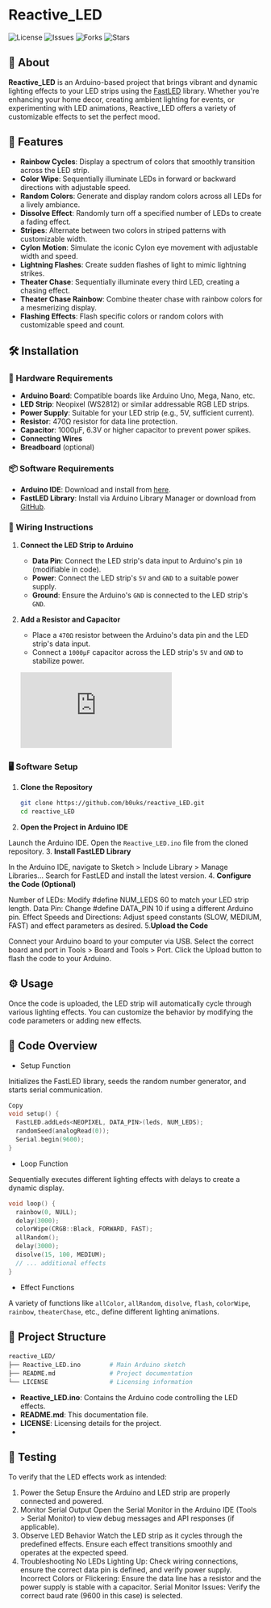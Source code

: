 # Reactive_LED

![License](https://img.shields.io/github/license/b0uks/reactive_LED)
![Issues](https://img.shields.io/github/issues/b0uks/reactive_LED)
![Forks](https://img.shields.io/github/forks/b0uks/reactive_LED)
![Stars](https://img.shields.io/github/stars/b0uks/reactive_LED)

## 📖 About

**Reactive_LED** is an Arduino-based project that brings vibrant and dynamic lighting effects to your LED strips using the [FastLED](https://fastled.io/) library. Whether you're enhancing your home decor, creating ambient lighting for events, or experimenting with LED animations, Reactive_LED offers a variety of customizable effects to set the perfect mood.

## 🚀 Features

- **Rainbow Cycles**: Display a spectrum of colors that smoothly transition across the LED strip.
- **Color Wipe**: Sequentially illuminate LEDs in forward or backward directions with adjustable speed.
- **Random Colors**: Generate and display random colors across all LEDs for a lively ambiance.
- **Dissolve Effect**: Randomly turn off a specified number of LEDs to create a fading effect.
- **Stripes**: Alternate between two colors in striped patterns with customizable width.
- **Cylon Motion**: Simulate the iconic Cylon eye movement with adjustable width and speed.
- **Lightning Flashes**: Create sudden flashes of light to mimic lightning strikes.
- **Theater Chase**: Sequentially illuminate every third LED, creating a chasing effect.
- **Theater Chase Rainbow**: Combine theater chase with rainbow colors for a mesmerizing display.
- **Flashing Effects**: Flash specific colors or random colors with customizable speed and count.

## 🛠️ Installation

### 🔧 Hardware Requirements

- **Arduino Board**: Compatible boards like Arduino Uno, Mega, Nano, etc.
- **LED Strip**: Neopixel (WS2812) or similar addressable RGB LED strips.
- **Power Supply**: Suitable for your LED strip (e.g., 5V, sufficient current).
- **Resistor**: 470Ω resistor for data line protection.
- **Capacitor**: 1000µF, 6.3V or higher capacitor to prevent power spikes.
- **Connecting Wires**
- **Breadboard** (optional)

### 📦 Software Requirements

- **Arduino IDE**: Download and install from [here](https://www.arduino.cc/en/software).
- **FastLED Library**: Install via Arduino Library Manager or download from [GitHub](https://github.com/FastLED/FastLED).

### 🔌 Wiring Instructions

1. **Connect the LED Strip to Arduino**
   - **Data Pin**: Connect the LED strip's data input to Arduino's pin `10` (modifiable in code).
   - **Power**: Connect the LED strip's `5V` and `GND` to a suitable power supply.
   - **Ground**: Ensure the Arduino's `GND` is connected to the LED strip's `GND`.

2. **Add a Resistor and Capacitor**
   - Place a `470Ω` resistor between the Arduino's data pin and the LED strip's data input.
   - Connect a `1000µF` capacitor across the LED strip's `5V` and `GND` to stabilize power.


   ![Wiring Diagram](https://github.com/b0uks/reactive_LED/blob/main/LED_IDA_bb.pdf)

### 🖥️ Software Setup

1. **Clone the Repository**

   ```bash
   git clone https://github.com/b0uks/reactive_LED.git
   cd reactive_LED
   ```
2. **Open the Project in Arduino IDE**

Launch the Arduino IDE.
Open the `Reactive_LED.ino` file from the cloned repository.
3. **Install FastLED Library**

In the Arduino IDE, navigate to Sketch > Include Library > Manage Libraries...
Search for FastLED and install the latest version.
4. **Configure the Code (Optional)**

Number of LEDs: Modify #define NUM_LEDS 60 to match your LED strip length.
Data Pin: Change #define DATA_PIN 10 if using a different Arduino pin.
Effect Speeds and Directions: Adjust speed constants (SLOW, MEDIUM, FAST) and effect parameters as desired.
5.**Upload the Code**

Connect your Arduino board to your computer via USB.
Select the correct board and port in Tools > Board and Tools > Port.
Click the Upload button to flash the code to your Arduino.
## ⚙️ Usage
Once the code is uploaded, the LED strip will automatically cycle through various lighting effects. You can customize the behavior by modifying the code parameters or adding new effects.

## 📜 Code Overview
- Setup Function

Initializes the FastLED library, seeds the random number generator, and starts serial communication.

```cpp
Copy
void setup() { 
  FastLED.addLeds<NEOPIXEL, DATA_PIN>(leds, NUM_LEDS);
  randomSeed(analogRead(0));
  Serial.begin(9600);
}
```
- Loop Function

Sequentially executes different lighting effects with delays to create a dynamic display.

```cpp
void loop() { 
  rainbow(0, NULL);
  delay(3000);
  colorWipe(CRGB::Black, FORWARD, FAST);
  allRandom();
  delay(3000);
  disolve(15, 100, MEDIUM);
  // ... additional effects
}
```
- Effect Functions

A variety of functions like `allColor`, `allRandom`, `disolve`, `flash`, `colorWipe`, `rainbow`, `theaterChase`, etc., define different lighting animations.

## 📁 Project Structure
```bash
reactive_LED/
├── Reactive_LED.ino        # Main Arduino sketch
├── README.md               # Project documentation
└── LICENSE                 # Licensing information
```
- **Reactive_LED.ino**: Contains the Arduino code controlling the LED effects.
- **README.md**: This documentation file.
- **LICENSE**: Licensing details for the project.
- 
## 🧪 Testing
To verify that the LED effects work as intended:
1. Power the Setup
Ensure the Arduino and LED strip are properly connected and powered.
2. Monitor Serial Output
Open the Serial Monitor in the Arduino IDE (Tools > Serial Monitor) to view debug messages and API responses (if applicable).
3. Observe LED Behavior
Watch the LED strip as it cycles through the predefined effects. Ensure each effect transitions smoothly and operates at the expected speed.
4. Troubleshooting
No LEDs Lighting Up: Check wiring connections, ensure the correct data pin is defined, and verify power supply.
Incorrect Colors or Flickering: Ensure the data line has a resistor and the power supply is stable with a capacitor.
Serial Monitor Issues: Verify the correct baud rate (9600 in this case) is selected.
